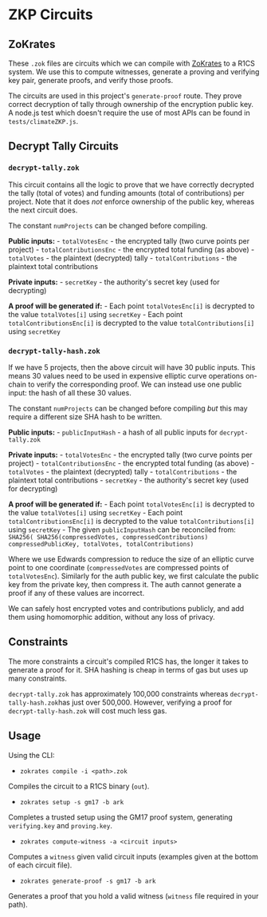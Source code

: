 # ZKP Circuits


## ZoKrates
These `.zok` files are circuits which we can compile with [ZoKrates](https://github.com/ZoKrates/ZoKrates/) to a R1CS system. We use this to compute witnesses, generate a proving and verifying key pair, generate proofs, and verify those proofs.

The circuits are used in this project's `generate-proof` route. They prove correct decryption of tally through ownership of the encryption public key. A node.js test which doesn't require the use of most APIs can be found in `tests/climateZKP.js`.

## Decrypt Tally Circuits
### `decrypt-tally.zok`

This circuit contains all the logic to prove that we have correctly decrypted the tally (total of votes) and funding amounts (total of contributions) per project. Note that it does _not_ enforce ownership of the public key, whereas the next circuit does.

The constant `numProjects` can be changed before compiling.

**Public inputs:**
    - `totalVotesEnc` - the encrypted tally (two curve points per project)
    - `totalContributionsEnc` - the encrypted total funding (as above)
    - `totalVotes` - the plaintext (decrypted) tally
    - `totalContributions` - the plaintext total contributions

**Private inputs:**
    - `secretKey` - the authority's secret key (used for decrypting)

**A proof will be generated if:**
    - Each point `totalVotesEnc[i]` is decrypted to the value `totalVotes[i]` using `secretKey`
    - Each point `totalContributionsEnc[i]` is decrypted to the value `totalContributions[i]` using `secretKey`

### `decrypt-tally-hash.zok`

If we have 5 projects, then the above circuit will have 30 public inputs. This means 30 values need to be used in expensive elliptic curve operations on-chain to verify the corresponding proof. We can instead use one public input: the hash of all these 30 values.

The constant `numProjects` can be changed before compiling *but* this may require a different size SHA hash to be written.

**Public inputs:**
    - `publicInputHash` - a hash of all public inputs for `decrypt-tally.zok`

**Private inputs:**
    - `totalVotesEnc` - the encrypted tally (two curve points per project)
    - `totalContributionsEnc` - the encrypted total funding (as above)
    - `totalVotes` - the plaintext (decrypted) tally
    - `totalContributions` - the plaintext total contributions
    - `secretKey` - the authority's secret key (used for decrypting)

**A proof will be generated if:**
    - Each point `totalVotesEnc[i]` is decrypted to the value `totalVotes[i]` using `secretKey`
    - Each point `totalContributionsEnc[i]` is decrypted to the value `totalContributions[i]` using `secretKey`
    - The given `publicInputHash` can be reconciled from:
    `SHA256( SHA256(compressedVotes, compressedContributions) compressedPublicKey, totalVotes, totalContributions)`


Where we use Edwards compression to reduce the size of an elliptic curve point to one coordinate (`compressedVotes` are compressed points of `totalVotesEnc`). Similarly for the auth public key, we first calculate the public key from the private key, then compress it. The auth cannot generate a proof if any of these values are incorrect.

We can safely host encrypted votes and contributions publicly, and add them using homomorphic addition, without any loss of privacy.

## Constraints

The more constraints a circuit's compiled R1CS has, the longer it takes to generate a proof for it. SHA hashing is cheap in terms of gas but uses up many constraints.

`decrypt-tally.zok` has approximately 100,000 constraints whereas `decrypt-tally-hash.zok`has just over 500,000. However, verifying a proof for `decrypt-tally-hash.zok` will cost much less gas.

## Usage

Using the CLI:
 - `zokrates compile -i <path>.zok`

 Compiles the circuit to a R1CS binary (`out`).

 - `zokrates setup -s gm17 -b ark`


Completes a trusted setup using the GM17 proof system, generating `verifying.key` and `proving.key`.

 - `zokrates compute-witness -a <circuit inputs>`


Computes a `witness` given valid circuit inputs (examples given at the bottom of each circuit file).

 - `zokrates generate-proof -s gm17 -b ark`

Generates a proof that you hold a valid witness (`witness` file required in your path).
